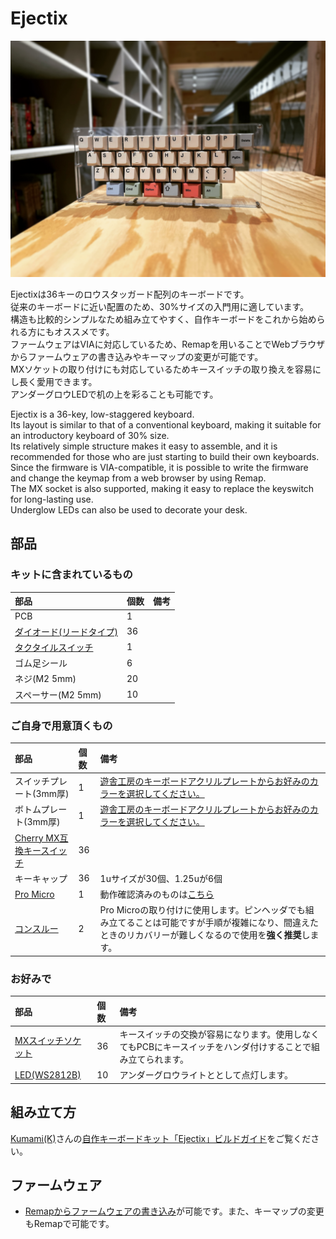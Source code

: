 # Ejectix

<img src = "https://github.com/takashicompany/ejectix/blob/master/images/01.jpg?raw=true" width = "600px" />

Ejectixは36キーのロウスタッガード配列のキーボードです。  
従来のキーボードに近い配置のため、30%サイズの入門用に適しています。  
構造も比較的シンプルなため組み立てやすく、自作キーボードをこれから始められる方にもオススメです。  
ファームウェアはVIAに対応しているため、Remapを用いることでWebブラウザからファームウェアの書き込みやキーマップの変更が可能です。  
MXソケットの取り付けにも対応しているためキースイッチの取り換えを容易にし長く愛用できます。  
アンダーグロウLEDで机の上を彩ることも可能です。

Ejectix is a 36-key, low-staggered keyboard.  
Its layout is similar to that of a conventional keyboard, making it suitable for an introductory keyboard of 30% size.  
Its relatively simple structure makes it easy to assemble, and it is recommended for those who are just starting to build their own keyboards.  
Since the firmware is VIA-compatible, it is possible to write the firmware and change the keymap from a web browser by using Remap.  
The MX socket is also supported, making it easy to replace the keyswitch for long-lasting use.  
Underglow LEDs can also be used to decorate your desk.

## 部品

### キットに含まれているもの
|部品|個数|備考|
|:--|:--|:--|
|PCB|1||
|[ダイオード(リードタイプ)](https://shop.yushakobo.jp/products/a0800di-01-100)|36||
|[タクタイルスイッチ](https://shop.yushakobo.jp/products/a0800ts-01-1)|1||
|ゴム足シール|6||
|ネジ(M2 5mm)|20||
|スペーサー(M2 5mm)|10||

### ご自身で用意頂くもの
|部品|個数|備考|
|:--|:--|:--|
|スイッチプレート(3mm厚)|1|[遊舎工房のキーボードアクリルプレートからお好みのカラーを選択してください。](https://shop.yushakobo.jp/products/keyboard_acrylic_plate?variant=48858804224231)|
|ボトムプレート(3mm厚)|1|[遊舎工房のキーボードアクリルプレートからお好みのカラーを選択してください。](https://shop.yushakobo.jp/products/keyboard_acrylic_plate?variant=48858804224231)|
|[Cherry MX互換キースイッチ](https://shop.yushakobo.jp/collections/all-switches)|36||
|キーキャップ|36|1uサイズが30個、1.25uが6個|
|[Pro Micro](https://talpkeyboard.net/?category_id=59e2ad48c8f22c3720001301)|1|動作確認済みのものは[こちら](https://talpkeyboard.net/items/62e24e6f8a0bd07fe2d38137)|
|[コンスルー](https://shop.yushakobo.jp/products/31?variant=37665714372769)|2|Pro Microの取り付けに使用します。ピンヘッダでも組み立てることは可能ですが手順が複雑になり、間違えたときのリカバリーが難しくなるので使用を**強く推奨**します。|

### お好みで
|部品|個数|備考|
|:--|:--|:--|
|[MXスイッチソケット](https://shop.yushakobo.jp/products/a01ps?variant=37665172521121)|36|キースイッチの交換が容易になります。使用しなくてもPCBにキースイッチをハンダ付けすることで組み立てられます。|
|[LED(WS2812B)](https://shop.yushakobo.jp/products/a0800ws-01-10)|10|アンダーグロウライトととして点灯します。|

## 組み立て方

[Kumami(K)](https://twitter.com/Kumamihobby)さんの[自作キーボードキット「Ejectix」ビルドガイド](https://note.com/kumami_hobby/n/n78f420b0a2d8)をご覧ください。

## ファームウェア

- [Remapからファームウェアの書き込み](https://remap-keys.app/catalog/PyPq2agpJE5Y4OEzVs53/firmware)が可能です。また、キーマップの変更もRemapで可能です。
